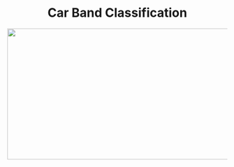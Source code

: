 <h1 align="center">
Car Band Classification
</h1>
<p align="center">
<img src ="Images/Car_brand.jpg" width="1000" height="300">
</p>


